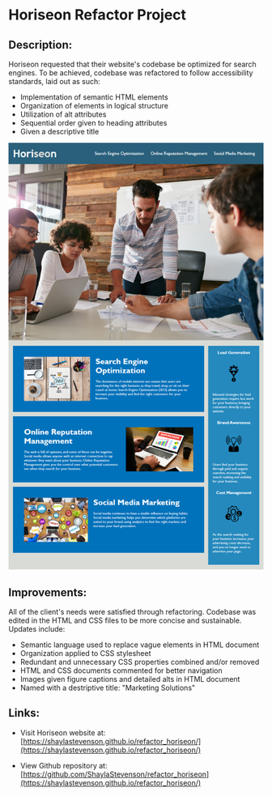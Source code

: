 # **Horiseon Refactor Project**

## **Description:**
Horiseon requested that their website's codebase be optimized for search engines. To be achieved, codebase was refactored to follow accessibility standards, laid out as such:

* Implementation of semantic HTML elements
* Organization of elements in logical structure
* Utilization of alt attributes
* Sequential order given to heading attributes
* Given a descriptive title

![Page Demo](assets/images/horiseon-screenshot.png)

## **Improvements:**
All of the client's needs were satisfied through refactoring. Codebase was edited in the HTML and CSS files to be more concise and sustainable. Updates include:

* Semantic language used to replace vague elements in HTML document
* Organization applied to CSS stylesheet
* Redundant and unnecessary CSS properties combined and/or removed
* HTML and CSS documents commented for better navigation
* Images given figure captions and detailed alts in HTML document
* Named with a destriptive title: "Marketing Solutions"

## **Links:**

* Visit Horiseon website at: [https://shaylastevenson.github.io/refactor_horiseon/](https://shaylastevenson.github.io/refactor_horiseon/)

* View Github repository at: [https://github.com/ShaylaStevenson/refactor_horiseon](https://shaylastevenson.github.io/refactor_horiseon/)

